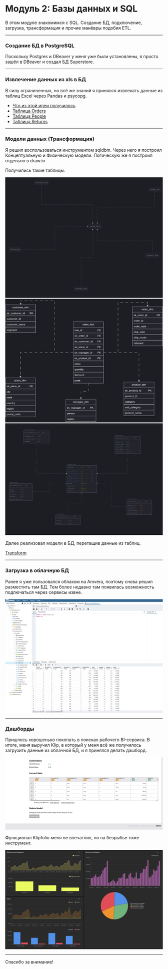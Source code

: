 # Модуль 2: Базы данных и SQL


В этом модуле знакомимся с SQL. Создание БД, подключение, загрузка, трансформация и прочие манёвры подобия ETL.

---

### Создание БД в PostgreSQL

Поскольку Postgres и DBeaver у меня уже были установлены, я просто зашёл в DBeaver и создал БД Superstore.

---

### Извлечение данных из xls в БД

В силу ограниченных, но всё же знаний я принялся извлекать данные из таблиц Excel через Pandas и psycopg.


- [Что из этой идеи получилось](https://github.com/siochy/data-learn/blob/main/DE-101/Module2/xls_to_sql.py)
- [Таблица Orders](https://github.com/siochy/data-learn/blob/main/DE-101/Module2/stg_orders.sql)
- [Таблица People](https://github.com/siochy/data-learn/blob/main/DE-101/Module2/stg_people.sql)
- [Таблица Returns](https://github.com/siochy/data-learn/blob/main/DE-101/Module2/stg_returns.sql)

---

### Модели данных (Трансформация)

Я решил воспользоваться инструментом sqldbm. Через него я построил Концептуальную и Физическую модели. Логическую же я построил отдельно в draw.io


Получились такие таблицы.

<img src='https://raw.githubusercontent.com/siochy/data-learn/refs/heads/main/DE-101/Module2/conceptual.png' alt='Концептуальная'>

<img src='https://raw.githubusercontent.com/siochy/data-learn/refs/heads/main/DE-101/Module2/logical.png' alt='Логическая'>

<img src='https://raw.githubusercontent.com/siochy/data-learn/refs/heads/main/DE-101/Module2/physical_fix.png' alt='Физическая'>


Далее реализовал модели в БД, перетащив данные из таблиц.

[Transform](https://github.com/siochy/data-learn/blob/main/DE-101/Module2/stg_to_bw.sql)

---

### Загрузка в облачную БД

Ранее я уже пользовался облаком на Amvera, поэтому снова решил разместить там БД. Тем более недавно там появилась возможность подлючаться через сервисы извне.

<img src='https://raw.githubusercontent.com/siochy/data-learn/refs/heads/main/DE-101/Module2/db_pgadmin.png' alt='БД'>


---

### Дашборды

Пришлось хорошенько покопать в поисках рабочего BI-сервиса. В итоге, меня выручил Klip, в который у меня всё же получилось загрузить данные из облачной БД, и я принялся делать дашборд.

<img src='https://raw.githubusercontent.com/siochy/data-learn/refs/heads/main/DE-101/Module2/db_klip.png' alt='Klip'>

Функционал Klipfolio меня не впечатлил, но на безрыбье тоже инструмент.

<img src='https://raw.githubusercontent.com/siochy/data-learn/refs/heads/main/DE-101/Module2/dashboard_klipfolio.png' alt='Dashboard'>

---

Спасибо за внимание!

